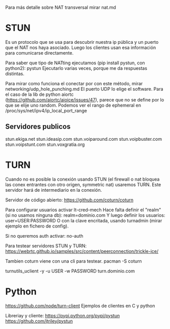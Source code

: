 Para más detalle sobre NAT transversal mirar nat.md

# STUN
Es un protocolo que se usa para descubrir nuestra ip pública y un puerto que el NAT nos haya asociado.
Luego los clientes usan esa información para comunicarse directamente.

Para saber que tipo de NATting ejecutamos (pip install pystun, con python2):
pystun
Ejecutarlo varias veces, porque me da respuestas distintas.

Para mirar como funciona el conectar por con este método, mirar networking/udp_hole_punching.md
El puerto UDP lo elige el software. Para el caso de la lib de python aiortc (https://github.com/aiortc/aioice/issues/47), parece que no se define por lo que se elije uno random.
Podemos ver el rango de ephemeral en /proc/sys/net/ipv4/ip_local_port_range

## Servidores publicos
stun.ekiga.net
stun.ideasip.com
stun.voiparound.com
stun.voipbuster.com
stun.voipstunt.com
stun.voxgratia.org



# TURN
Cuando no es posible la conexión usando STUN (el firewall o nat bloquea las conex entrantes con otro origen, symmetric nat) usaremos TURN.
Este servidor hará de intermediario en la conexión.

Servidor de código abierto:
https://github.com/coturn/coturn

Para configurar usuarios activar lt-cred-mech
Hace falta definir el "realm" (si no usamos ninguna db):
realm=dominio.com
Y luego definir los usuarios:
user=USER:PASSWORD
O con la clave encritada, usando turnadmin (mirar ejemplo en fichero de config).


Si no queremos auth activar: no-auth

Para testear servidores STUN y TURN:
https://webrtc.github.io/samples/src/content/peerconnection/trickle-ice/

Tambien coturn viene con una cli para testear.
pacman -S coturn

turnutils_uclient -y -u USER -w PASSWORD turn.dominio.com


# Python
https://github.com/node/turn-client
Ejemplos de clientes en C y python

Libreriay y cliente:
https://pypi.python.org/pypi/pystun
https://github.com/jtriley/pystun
